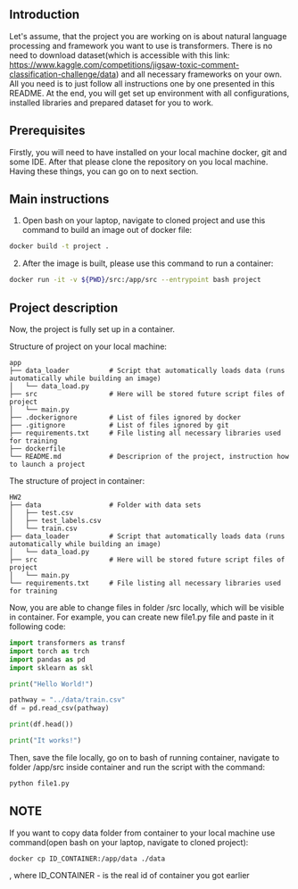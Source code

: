 ## Introduction
Let's assume, that the project you are working on is about natural language processing and framework you want to use is transformers. There is no need to download dataset(which is accessible with this link: https://www.kaggle.com/competitions/jigsaw-toxic-comment-classification-challenge/data) and all necessary frameworks on your own. All you need is to just follow all instructions one by one presented in this README. At the end, you will get set up environment with all configurations, installed libraries and prepared dataset for you to work.  

## Prerequisites
Firstly, you will need to have installed on your local machine docker, git and some IDE. After that please clone the repository on you local machine.
Having these things, you can go on to next section.

## Main instructions
1. Open bash on your laptop, navigate to cloned project and use this command to build an image out of docker file:
```bash
docker build -t project .
```

2. After the image is built, please use this command to run a container:
```bash
docker run -it -v ${PWD}/src:/app/src --entrypoint bash project
```

## Project description
Now, the project is fully set up in a container. 

Structure of project on your local machine:
```
app
├── data_loader          # Script that automatically loads data (runs automatically while building an image)
│   └── data_load.py        
├── src                  # Here will be stored future script files of project
│   └── main.py
├── .dockerignore        # List of files ignored by docker
├── .gitignore           # List of files ignored by git
├── requirements.txt     # File listing all necessary libraries used for training
├── dockerfile           
└── README.md            # Descriprion of the project, instruction how to launch a project
```

The structure of project in container: 
```
HW2
├── data                 # Folder with data sets
│   ├── test.csv
│   ├── test_labels.csv
│   └── train.csv
├── data_loader          # Script that automatically loads data (runs automatically while building an image)
│   └── data_load.py        
├── src                  # Here will be stored future script files of project
│   └── main.py
└── requirements.txt     # File listing all necessary libraries used for training
```

Now, you are able to change files in folder /src locally, which will be visible in container. For example, you can create new file1.py file and paste in it following code:
```python
import transformers as transf
import torch as trch
import pandas as pd
import sklearn as skl

print("Hello World!")

pathway = "../data/train.csv"
df = pd.read_csv(pathway)

print(df.head())

print("It works!")
```

Then, save the file locally, go on to bash of running container, navigate to folder /app/src inside container and run the script with the command:
```bash
python file1.py
```

## NOTE
If you want to copy data folder from container to your local machine use command(open bash on your laptop, navigate to cloned project):
```bash
docker cp ID_CONTAINER:/app/data ./data
```

, where ID_CONTAINER - is the real id of container you got earlier